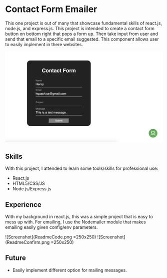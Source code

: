 # Contact Form Emailer

This one project is out of many that showcase fundamental skills of react.js, node.js, and express.js. This project is intended to create a contact form button on bottom right that pops a form up. Then take input from user and send that email to a specific email suggested. This component allows user to easily implement in there websites.

![Screenshot](ReadmeEx.png)

## Skills

With this project, I attended to learn some tools/skills for professional use:

- React.js
- HTML5/CSS/JS
- Node.js/Express.js

## Experience

With my background in react.js, this was a simple project that is easy to mess up with. For emailing, I use the Nodemailer module that makes emailing easily given config/env parameters.

![Screenshot](ReadmeCode.png =250x250) ![Screenshot](ReadmeConfirm.png =250x250)

## Future

- Easily implement different option for mailing messages.
